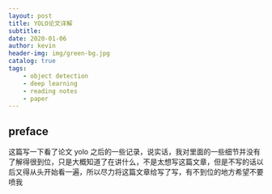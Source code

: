 ```yaml
---
layout: post
title: YOLO论文详解
subtitle: 
date: 2020-01-06
author: kevin
header-img: img/green-bg.jpg
catalog: true
tags:
    - object detection
    - deep learning
    - reading notes
    - paper
---
```




## preface 



这篇写一下看了论文 yolo 之后的一些记录，说实话，我对里面的一些细节并没有了解得很到位，只是大概知道了在讲什么，不是太想写这篇文章，但是不写的话以后又得从头开始看一遍，所以尽力将这篇文章给写了写，有不到位的地方希望不要喷我



## 





